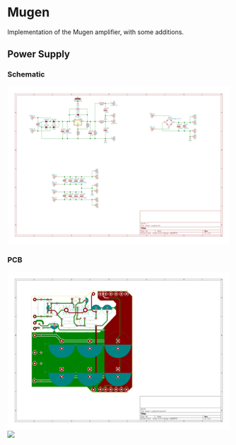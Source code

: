 # Mugen

Implementation of the Mugen amplifier, with some additions.

## Power Supply

### Schematic

<img src="images/power-supply.sch.svg" width="512">

### PCB

<img src="images/power-supply-brd.svg" width="512">
<img src="images/power-suppy-3D.png" width="512">
